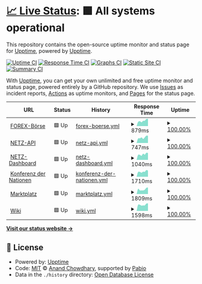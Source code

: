 # [📈 Live Status](https://status.mn-netz.de): <!--live status--> **🟩 All systems operational**

This repository contains the open-source uptime monitor and status page for [Upptime](https://upptime.js.org), powered by [Upptime](https://github.com/upptime/upptime).

[![Uptime CI](https://github.com/tinsever/upptime-mn/workflows/Uptime%20CI/badge.svg)](https://github.com/tinsever/upptime-mn/actions?query=workflow%3A%22Uptime+CI%22)
[![Response Time CI](https://github.com/tinsever/upptime-mn/workflows/Response%20Time%20CI/badge.svg)](https://github.com/tinsever/upptime-mn/actions?query=workflow%3A%22Response+Time+CI%22)
[![Graphs CI](https://github.com/tinsever/upptime-mn/workflows/Graphs%20CI/badge.svg)](https://github.com/tinsever/upptime-mn/actions?query=workflow%3A%22Graphs+CI%22)
[![Static Site CI](https://github.com/tinsever/upptime-mn/workflows/Static%20Site%20CI/badge.svg)](https://github.com/tinsever/upptime-mn/actions?query=workflow%3A%22Static+Site+CI%22)
[![Summary CI](https://github.com/tinsever/upptime-mn/workflows/Summary%20CI/badge.svg)](https://github.com/tinsever/upptime-mn/actions?query=workflow%3A%22Summary+CI%22)

With [Upptime](https://upptime.js.org), you can get your own unlimited and free uptime monitor and status page, powered entirely by a GitHub repository. We use [Issues](https://github.com/upptime/upptime/issues) as incident reports, [Actions](https://github.com/tinsever/upptime-mn/actions) as uptime monitors, and [Pages](https://status.mn-netz.de) for the status page.

<!--start: status pages-->
<!-- This summary is generated by Upptime (https://github.com/upptime/upptime) -->
<!-- Do not edit this manually, your changes will be overwritten -->
<!-- prettier-ignore -->
| URL | Status | History | Response Time | Uptime |
| --- | ------ | ------- | ------------- | ------ |
| <img alt="" src="https://icons.duckduckgo.com/ip3/fin.mn-netz.de.ico" height="13"> [FOREX-Börse](https://fin.mn-netz.de) | 🟩 Up | [forex-boerse.yml](https://github.com/tinsever/upptime-mn/commits/HEAD/history/forex-boerse.yml) | <details><summary><img alt="Response time graph" src="./graphs/forex-boerse/response-time-week.png" height="20"> 879ms</summary><br><a href="https://status.mn-netz.de/history/forex-boerse"><img alt="Response time 983" src="https://img.shields.io/endpoint?url=https%3A%2F%2Fraw.githubusercontent.com%2Ftinsever%2Fupptime-mn%2FHEAD%2Fapi%2Fforex-boerse%2Fresponse-time.json"></a><br><a href="https://status.mn-netz.de/history/forex-boerse"><img alt="24-hour response time 833" src="https://img.shields.io/endpoint?url=https%3A%2F%2Fraw.githubusercontent.com%2Ftinsever%2Fupptime-mn%2FHEAD%2Fapi%2Fforex-boerse%2Fresponse-time-day.json"></a><br><a href="https://status.mn-netz.de/history/forex-boerse"><img alt="7-day response time 879" src="https://img.shields.io/endpoint?url=https%3A%2F%2Fraw.githubusercontent.com%2Ftinsever%2Fupptime-mn%2FHEAD%2Fapi%2Fforex-boerse%2Fresponse-time-week.json"></a><br><a href="https://status.mn-netz.de/history/forex-boerse"><img alt="30-day response time 890" src="https://img.shields.io/endpoint?url=https%3A%2F%2Fraw.githubusercontent.com%2Ftinsever%2Fupptime-mn%2FHEAD%2Fapi%2Fforex-boerse%2Fresponse-time-month.json"></a><br><a href="https://status.mn-netz.de/history/forex-boerse"><img alt="1-year response time 983" src="https://img.shields.io/endpoint?url=https%3A%2F%2Fraw.githubusercontent.com%2Ftinsever%2Fupptime-mn%2FHEAD%2Fapi%2Fforex-boerse%2Fresponse-time-year.json"></a></details> | <details><summary><a href="https://status.mn-netz.de/history/forex-boerse">100.00%</a></summary><a href="https://status.mn-netz.de/history/forex-boerse"><img alt="All-time uptime 99.78%" src="https://img.shields.io/endpoint?url=https%3A%2F%2Fraw.githubusercontent.com%2Ftinsever%2Fupptime-mn%2FHEAD%2Fapi%2Fforex-boerse%2Fuptime.json"></a><br><a href="https://status.mn-netz.de/history/forex-boerse"><img alt="24-hour uptime 100.00%" src="https://img.shields.io/endpoint?url=https%3A%2F%2Fraw.githubusercontent.com%2Ftinsever%2Fupptime-mn%2FHEAD%2Fapi%2Fforex-boerse%2Fuptime-day.json"></a><br><a href="https://status.mn-netz.de/history/forex-boerse"><img alt="7-day uptime 100.00%" src="https://img.shields.io/endpoint?url=https%3A%2F%2Fraw.githubusercontent.com%2Ftinsever%2Fupptime-mn%2FHEAD%2Fapi%2Fforex-boerse%2Fuptime-week.json"></a><br><a href="https://status.mn-netz.de/history/forex-boerse"><img alt="30-day uptime 100.00%" src="https://img.shields.io/endpoint?url=https%3A%2F%2Fraw.githubusercontent.com%2Ftinsever%2Fupptime-mn%2FHEAD%2Fapi%2Fforex-boerse%2Fuptime-month.json"></a><br><a href="https://status.mn-netz.de/history/forex-boerse"><img alt="1-year uptime 99.78%" src="https://img.shields.io/endpoint?url=https%3A%2F%2Fraw.githubusercontent.com%2Ftinsever%2Fupptime-mn%2FHEAD%2Fapi%2Fforex-boerse%2Fuptime-year.json"></a></details>
| <img alt="" src="https://icons.duckduckgo.com/ip3/api.mn-netz.de.ico" height="13"> [NETZ-API](https://api.mn-netz.de) | 🟩 Up | [netz-api.yml](https://github.com/tinsever/upptime-mn/commits/HEAD/history/netz-api.yml) | <details><summary><img alt="Response time graph" src="./graphs/netz-api/response-time-week.png" height="20"> 747ms</summary><br><a href="https://status.mn-netz.de/history/netz-api"><img alt="Response time 756" src="https://img.shields.io/endpoint?url=https%3A%2F%2Fraw.githubusercontent.com%2Ftinsever%2Fupptime-mn%2FHEAD%2Fapi%2Fnetz-api%2Fresponse-time.json"></a><br><a href="https://status.mn-netz.de/history/netz-api"><img alt="24-hour response time 717" src="https://img.shields.io/endpoint?url=https%3A%2F%2Fraw.githubusercontent.com%2Ftinsever%2Fupptime-mn%2FHEAD%2Fapi%2Fnetz-api%2Fresponse-time-day.json"></a><br><a href="https://status.mn-netz.de/history/netz-api"><img alt="7-day response time 747" src="https://img.shields.io/endpoint?url=https%3A%2F%2Fraw.githubusercontent.com%2Ftinsever%2Fupptime-mn%2FHEAD%2Fapi%2Fnetz-api%2Fresponse-time-week.json"></a><br><a href="https://status.mn-netz.de/history/netz-api"><img alt="30-day response time 758" src="https://img.shields.io/endpoint?url=https%3A%2F%2Fraw.githubusercontent.com%2Ftinsever%2Fupptime-mn%2FHEAD%2Fapi%2Fnetz-api%2Fresponse-time-month.json"></a><br><a href="https://status.mn-netz.de/history/netz-api"><img alt="1-year response time 756" src="https://img.shields.io/endpoint?url=https%3A%2F%2Fraw.githubusercontent.com%2Ftinsever%2Fupptime-mn%2FHEAD%2Fapi%2Fnetz-api%2Fresponse-time-year.json"></a></details> | <details><summary><a href="https://status.mn-netz.de/history/netz-api">100.00%</a></summary><a href="https://status.mn-netz.de/history/netz-api"><img alt="All-time uptime 99.78%" src="https://img.shields.io/endpoint?url=https%3A%2F%2Fraw.githubusercontent.com%2Ftinsever%2Fupptime-mn%2FHEAD%2Fapi%2Fnetz-api%2Fuptime.json"></a><br><a href="https://status.mn-netz.de/history/netz-api"><img alt="24-hour uptime 100.00%" src="https://img.shields.io/endpoint?url=https%3A%2F%2Fraw.githubusercontent.com%2Ftinsever%2Fupptime-mn%2FHEAD%2Fapi%2Fnetz-api%2Fuptime-day.json"></a><br><a href="https://status.mn-netz.de/history/netz-api"><img alt="7-day uptime 100.00%" src="https://img.shields.io/endpoint?url=https%3A%2F%2Fraw.githubusercontent.com%2Ftinsever%2Fupptime-mn%2FHEAD%2Fapi%2Fnetz-api%2Fuptime-week.json"></a><br><a href="https://status.mn-netz.de/history/netz-api"><img alt="30-day uptime 100.00%" src="https://img.shields.io/endpoint?url=https%3A%2F%2Fraw.githubusercontent.com%2Ftinsever%2Fupptime-mn%2FHEAD%2Fapi%2Fnetz-api%2Fuptime-month.json"></a><br><a href="https://status.mn-netz.de/history/netz-api"><img alt="1-year uptime 99.78%" src="https://img.shields.io/endpoint?url=https%3A%2F%2Fraw.githubusercontent.com%2Ftinsever%2Fupptime-mn%2FHEAD%2Fapi%2Fnetz-api%2Fuptime-year.json"></a></details>
| <img alt="" src="https://icons.duckduckgo.com/ip3/dash.mn-netz.de.ico" height="13"> [NETZ-Dashboard](https://dash.mn-netz.de) | 🟩 Up | [netz-dashboard.yml](https://github.com/tinsever/upptime-mn/commits/HEAD/history/netz-dashboard.yml) | <details><summary><img alt="Response time graph" src="./graphs/netz-dashboard/response-time-week.png" height="20"> 1040ms</summary><br><a href="https://status.mn-netz.de/history/netz-dashboard"><img alt="Response time 986" src="https://img.shields.io/endpoint?url=https%3A%2F%2Fraw.githubusercontent.com%2Ftinsever%2Fupptime-mn%2FHEAD%2Fapi%2Fnetz-dashboard%2Fresponse-time.json"></a><br><a href="https://status.mn-netz.de/history/netz-dashboard"><img alt="24-hour response time 951" src="https://img.shields.io/endpoint?url=https%3A%2F%2Fraw.githubusercontent.com%2Ftinsever%2Fupptime-mn%2FHEAD%2Fapi%2Fnetz-dashboard%2Fresponse-time-day.json"></a><br><a href="https://status.mn-netz.de/history/netz-dashboard"><img alt="7-day response time 1040" src="https://img.shields.io/endpoint?url=https%3A%2F%2Fraw.githubusercontent.com%2Ftinsever%2Fupptime-mn%2FHEAD%2Fapi%2Fnetz-dashboard%2Fresponse-time-week.json"></a><br><a href="https://status.mn-netz.de/history/netz-dashboard"><img alt="30-day response time 1009" src="https://img.shields.io/endpoint?url=https%3A%2F%2Fraw.githubusercontent.com%2Ftinsever%2Fupptime-mn%2FHEAD%2Fapi%2Fnetz-dashboard%2Fresponse-time-month.json"></a><br><a href="https://status.mn-netz.de/history/netz-dashboard"><img alt="1-year response time 986" src="https://img.shields.io/endpoint?url=https%3A%2F%2Fraw.githubusercontent.com%2Ftinsever%2Fupptime-mn%2FHEAD%2Fapi%2Fnetz-dashboard%2Fresponse-time-year.json"></a></details> | <details><summary><a href="https://status.mn-netz.de/history/netz-dashboard">100.00%</a></summary><a href="https://status.mn-netz.de/history/netz-dashboard"><img alt="All-time uptime 99.78%" src="https://img.shields.io/endpoint?url=https%3A%2F%2Fraw.githubusercontent.com%2Ftinsever%2Fupptime-mn%2FHEAD%2Fapi%2Fnetz-dashboard%2Fuptime.json"></a><br><a href="https://status.mn-netz.de/history/netz-dashboard"><img alt="24-hour uptime 100.00%" src="https://img.shields.io/endpoint?url=https%3A%2F%2Fraw.githubusercontent.com%2Ftinsever%2Fupptime-mn%2FHEAD%2Fapi%2Fnetz-dashboard%2Fuptime-day.json"></a><br><a href="https://status.mn-netz.de/history/netz-dashboard"><img alt="7-day uptime 100.00%" src="https://img.shields.io/endpoint?url=https%3A%2F%2Fraw.githubusercontent.com%2Ftinsever%2Fupptime-mn%2FHEAD%2Fapi%2Fnetz-dashboard%2Fuptime-week.json"></a><br><a href="https://status.mn-netz.de/history/netz-dashboard"><img alt="30-day uptime 100.00%" src="https://img.shields.io/endpoint?url=https%3A%2F%2Fraw.githubusercontent.com%2Ftinsever%2Fupptime-mn%2FHEAD%2Fapi%2Fnetz-dashboard%2Fuptime-month.json"></a><br><a href="https://status.mn-netz.de/history/netz-dashboard"><img alt="1-year uptime 99.78%" src="https://img.shields.io/endpoint?url=https%3A%2F%2Fraw.githubusercontent.com%2Ftinsever%2Fupptime-mn%2FHEAD%2Fapi%2Fnetz-dashboard%2Fuptime-year.json"></a></details>
| <img alt="" src="https://icons.duckduckgo.com/ip3/rdn.mn-netz.de.ico" height="13"> [Konferenz der Nationen](https://rdn.mn-netz.de) | 🟩 Up | [konferenz-der-nationen.yml](https://github.com/tinsever/upptime-mn/commits/HEAD/history/konferenz-der-nationen.yml) | <details><summary><img alt="Response time graph" src="./graphs/konferenz-der-nationen/response-time-week.png" height="20"> 1710ms</summary><br><a href="https://status.mn-netz.de/history/konferenz-der-nationen"><img alt="Response time 1812" src="https://img.shields.io/endpoint?url=https%3A%2F%2Fraw.githubusercontent.com%2Ftinsever%2Fupptime-mn%2FHEAD%2Fapi%2Fkonferenz-der-nationen%2Fresponse-time.json"></a><br><a href="https://status.mn-netz.de/history/konferenz-der-nationen"><img alt="24-hour response time 1593" src="https://img.shields.io/endpoint?url=https%3A%2F%2Fraw.githubusercontent.com%2Ftinsever%2Fupptime-mn%2FHEAD%2Fapi%2Fkonferenz-der-nationen%2Fresponse-time-day.json"></a><br><a href="https://status.mn-netz.de/history/konferenz-der-nationen"><img alt="7-day response time 1710" src="https://img.shields.io/endpoint?url=https%3A%2F%2Fraw.githubusercontent.com%2Ftinsever%2Fupptime-mn%2FHEAD%2Fapi%2Fkonferenz-der-nationen%2Fresponse-time-week.json"></a><br><a href="https://status.mn-netz.de/history/konferenz-der-nationen"><img alt="30-day response time 1771" src="https://img.shields.io/endpoint?url=https%3A%2F%2Fraw.githubusercontent.com%2Ftinsever%2Fupptime-mn%2FHEAD%2Fapi%2Fkonferenz-der-nationen%2Fresponse-time-month.json"></a><br><a href="https://status.mn-netz.de/history/konferenz-der-nationen"><img alt="1-year response time 1812" src="https://img.shields.io/endpoint?url=https%3A%2F%2Fraw.githubusercontent.com%2Ftinsever%2Fupptime-mn%2FHEAD%2Fapi%2Fkonferenz-der-nationen%2Fresponse-time-year.json"></a></details> | <details><summary><a href="https://status.mn-netz.de/history/konferenz-der-nationen">100.00%</a></summary><a href="https://status.mn-netz.de/history/konferenz-der-nationen"><img alt="All-time uptime 99.78%" src="https://img.shields.io/endpoint?url=https%3A%2F%2Fraw.githubusercontent.com%2Ftinsever%2Fupptime-mn%2FHEAD%2Fapi%2Fkonferenz-der-nationen%2Fuptime.json"></a><br><a href="https://status.mn-netz.de/history/konferenz-der-nationen"><img alt="24-hour uptime 100.00%" src="https://img.shields.io/endpoint?url=https%3A%2F%2Fraw.githubusercontent.com%2Ftinsever%2Fupptime-mn%2FHEAD%2Fapi%2Fkonferenz-der-nationen%2Fuptime-day.json"></a><br><a href="https://status.mn-netz.de/history/konferenz-der-nationen"><img alt="7-day uptime 100.00%" src="https://img.shields.io/endpoint?url=https%3A%2F%2Fraw.githubusercontent.com%2Ftinsever%2Fupptime-mn%2FHEAD%2Fapi%2Fkonferenz-der-nationen%2Fuptime-week.json"></a><br><a href="https://status.mn-netz.de/history/konferenz-der-nationen"><img alt="30-day uptime 100.00%" src="https://img.shields.io/endpoint?url=https%3A%2F%2Fraw.githubusercontent.com%2Ftinsever%2Fupptime-mn%2FHEAD%2Fapi%2Fkonferenz-der-nationen%2Fuptime-month.json"></a><br><a href="https://status.mn-netz.de/history/konferenz-der-nationen"><img alt="1-year uptime 99.78%" src="https://img.shields.io/endpoint?url=https%3A%2F%2Fraw.githubusercontent.com%2Ftinsever%2Fupptime-mn%2FHEAD%2Fapi%2Fkonferenz-der-nationen%2Fuptime-year.json"></a></details>
| <img alt="" src="https://icons.duckduckgo.com/ip3/mn-marktplatz.de.ico" height="13"> [Marktplatz](https://mn-marktplatz.de) | 🟩 Up | [marktplatz.yml](https://github.com/tinsever/upptime-mn/commits/HEAD/history/marktplatz.yml) | <details><summary><img alt="Response time graph" src="./graphs/marktplatz/response-time-week.png" height="20"> 1809ms</summary><br><a href="https://status.mn-netz.de/history/marktplatz"><img alt="Response time 1919" src="https://img.shields.io/endpoint?url=https%3A%2F%2Fraw.githubusercontent.com%2Ftinsever%2Fupptime-mn%2FHEAD%2Fapi%2Fmarktplatz%2Fresponse-time.json"></a><br><a href="https://status.mn-netz.de/history/marktplatz"><img alt="24-hour response time 1794" src="https://img.shields.io/endpoint?url=https%3A%2F%2Fraw.githubusercontent.com%2Ftinsever%2Fupptime-mn%2FHEAD%2Fapi%2Fmarktplatz%2Fresponse-time-day.json"></a><br><a href="https://status.mn-netz.de/history/marktplatz"><img alt="7-day response time 1809" src="https://img.shields.io/endpoint?url=https%3A%2F%2Fraw.githubusercontent.com%2Ftinsever%2Fupptime-mn%2FHEAD%2Fapi%2Fmarktplatz%2Fresponse-time-week.json"></a><br><a href="https://status.mn-netz.de/history/marktplatz"><img alt="30-day response time 1833" src="https://img.shields.io/endpoint?url=https%3A%2F%2Fraw.githubusercontent.com%2Ftinsever%2Fupptime-mn%2FHEAD%2Fapi%2Fmarktplatz%2Fresponse-time-month.json"></a><br><a href="https://status.mn-netz.de/history/marktplatz"><img alt="1-year response time 1919" src="https://img.shields.io/endpoint?url=https%3A%2F%2Fraw.githubusercontent.com%2Ftinsever%2Fupptime-mn%2FHEAD%2Fapi%2Fmarktplatz%2Fresponse-time-year.json"></a></details> | <details><summary><a href="https://status.mn-netz.de/history/marktplatz">100.00%</a></summary><a href="https://status.mn-netz.de/history/marktplatz"><img alt="All-time uptime 95.08%" src="https://img.shields.io/endpoint?url=https%3A%2F%2Fraw.githubusercontent.com%2Ftinsever%2Fupptime-mn%2FHEAD%2Fapi%2Fmarktplatz%2Fuptime.json"></a><br><a href="https://status.mn-netz.de/history/marktplatz"><img alt="24-hour uptime 100.00%" src="https://img.shields.io/endpoint?url=https%3A%2F%2Fraw.githubusercontent.com%2Ftinsever%2Fupptime-mn%2FHEAD%2Fapi%2Fmarktplatz%2Fuptime-day.json"></a><br><a href="https://status.mn-netz.de/history/marktplatz"><img alt="7-day uptime 100.00%" src="https://img.shields.io/endpoint?url=https%3A%2F%2Fraw.githubusercontent.com%2Ftinsever%2Fupptime-mn%2FHEAD%2Fapi%2Fmarktplatz%2Fuptime-week.json"></a><br><a href="https://status.mn-netz.de/history/marktplatz"><img alt="30-day uptime 91.64%" src="https://img.shields.io/endpoint?url=https%3A%2F%2Fraw.githubusercontent.com%2Ftinsever%2Fupptime-mn%2FHEAD%2Fapi%2Fmarktplatz%2Fuptime-month.json"></a><br><a href="https://status.mn-netz.de/history/marktplatz"><img alt="1-year uptime 95.08%" src="https://img.shields.io/endpoint?url=https%3A%2F%2Fraw.githubusercontent.com%2Ftinsever%2Fupptime-mn%2FHEAD%2Fapi%2Fmarktplatz%2Fuptime-year.json"></a></details>
| <img alt="" src="https://icons.duckduckgo.com/ip3/mn-wiki.de.ico" height="13"> [Wiki](https://mn-wiki.de) | 🟩 Up | [wiki.yml](https://github.com/tinsever/upptime-mn/commits/HEAD/history/wiki.yml) | <details><summary><img alt="Response time graph" src="./graphs/wiki/response-time-week.png" height="20"> 1598ms</summary><br><a href="https://status.mn-netz.de/history/wiki"><img alt="Response time 2000" src="https://img.shields.io/endpoint?url=https%3A%2F%2Fraw.githubusercontent.com%2Ftinsever%2Fupptime-mn%2FHEAD%2Fapi%2Fwiki%2Fresponse-time.json"></a><br><a href="https://status.mn-netz.de/history/wiki"><img alt="24-hour response time 1387" src="https://img.shields.io/endpoint?url=https%3A%2F%2Fraw.githubusercontent.com%2Ftinsever%2Fupptime-mn%2FHEAD%2Fapi%2Fwiki%2Fresponse-time-day.json"></a><br><a href="https://status.mn-netz.de/history/wiki"><img alt="7-day response time 1598" src="https://img.shields.io/endpoint?url=https%3A%2F%2Fraw.githubusercontent.com%2Ftinsever%2Fupptime-mn%2FHEAD%2Fapi%2Fwiki%2Fresponse-time-week.json"></a><br><a href="https://status.mn-netz.de/history/wiki"><img alt="30-day response time 1718" src="https://img.shields.io/endpoint?url=https%3A%2F%2Fraw.githubusercontent.com%2Ftinsever%2Fupptime-mn%2FHEAD%2Fapi%2Fwiki%2Fresponse-time-month.json"></a><br><a href="https://status.mn-netz.de/history/wiki"><img alt="1-year response time 2000" src="https://img.shields.io/endpoint?url=https%3A%2F%2Fraw.githubusercontent.com%2Ftinsever%2Fupptime-mn%2FHEAD%2Fapi%2Fwiki%2Fresponse-time-year.json"></a></details> | <details><summary><a href="https://status.mn-netz.de/history/wiki">100.00%</a></summary><a href="https://status.mn-netz.de/history/wiki"><img alt="All-time uptime 91.78%" src="https://img.shields.io/endpoint?url=https%3A%2F%2Fraw.githubusercontent.com%2Ftinsever%2Fupptime-mn%2FHEAD%2Fapi%2Fwiki%2Fuptime.json"></a><br><a href="https://status.mn-netz.de/history/wiki"><img alt="24-hour uptime 100.00%" src="https://img.shields.io/endpoint?url=https%3A%2F%2Fraw.githubusercontent.com%2Ftinsever%2Fupptime-mn%2FHEAD%2Fapi%2Fwiki%2Fuptime-day.json"></a><br><a href="https://status.mn-netz.de/history/wiki"><img alt="7-day uptime 100.00%" src="https://img.shields.io/endpoint?url=https%3A%2F%2Fraw.githubusercontent.com%2Ftinsever%2Fupptime-mn%2FHEAD%2Fapi%2Fwiki%2Fuptime-week.json"></a><br><a href="https://status.mn-netz.de/history/wiki"><img alt="30-day uptime 87.43%" src="https://img.shields.io/endpoint?url=https%3A%2F%2Fraw.githubusercontent.com%2Ftinsever%2Fupptime-mn%2FHEAD%2Fapi%2Fwiki%2Fuptime-month.json"></a><br><a href="https://status.mn-netz.de/history/wiki"><img alt="1-year uptime 91.78%" src="https://img.shields.io/endpoint?url=https%3A%2F%2Fraw.githubusercontent.com%2Ftinsever%2Fupptime-mn%2FHEAD%2Fapi%2Fwiki%2Fuptime-year.json"></a></details>

<!--end: status pages-->

[**Visit our status website →**](https://status.mn-netz.de)

## 📄 License

- Powered by: [Upptime](https://github.com/upptime/upptime)
- Code: [MIT](./LICENSE) © [Anand Chowdhary](https://anandchowdhary.com), supported by [Pabio](https://pabio.com)
- Data in the `./history` directory: [Open Database License](https://opendatacommons.org/licenses/odbl/1-0/)
